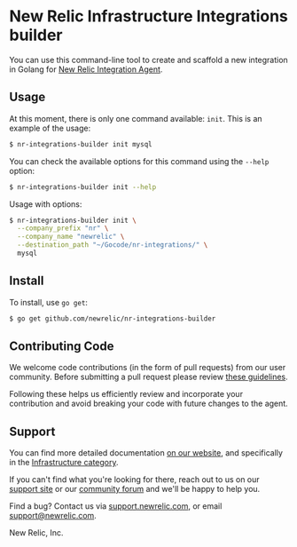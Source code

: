 # New Relic Infrastructure Integrations builder

You can use this command-line tool to create and scaffold a new integration in
Golang for [New Relic Integration Agent](https://docs.newrelic.com/docs/infrastructure/new-relic-infrastructure).

## Usage

At this moment, there is only one command available: `init`. This is an example
of the usage:

```bash
$ nr-integrations-builder init mysql
```

You can check the available options for this command using the `--help` option:

```bash
$ nr-integrations-builder init --help
```

Usage with options:

```bash
$ nr-integrations-builder init \
  --company_prefix "nr" \
  --company_name "newrelic" \
  --destination_path "~/Gocode/nr-integrations/" \
  mysql
```

## Install

To install, use `go get`:

```bash
$ go get github.com/newrelic/nr-integrations-builder
```

## Contributing Code

We welcome code contributions (in the form of pull requests) from our user
community.  Before submitting a pull request please review
[these guidelines](https://github.com/newrelic/nr-integrations-builder/blob/master/CONTRIBUTING.md).

Following these helps us efficiently review and incorporate your contribution
and avoid breaking your code with future changes to the agent.

## Support

You can find more detailed documentation [on our website](http://newrelic.com/docs),
and specifically in the [Infrastructure category](https://docs.newrelic.com/docs/infrastructure).

If you can't find what you're looking for there, reach out to us on our [support
site](http://support.newrelic.com/) or our [community forum](http://forum.newrelic.com)
and we'll be happy to help you.

Find a bug? Contact us via [support.newrelic.com](http://support.newrelic.com/),
or email support@newrelic.com.

New Relic, Inc.
